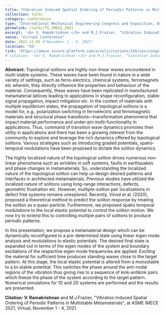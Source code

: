 ```yaml
---
title: "Vibration Induced Spatial Ordering of Periodic Patterns in Multistable Metamaterials"
collection: talks
category: conferences
type: "International Mechanical Engineering Congress and Exposition, ASME"
permalink: /talks/T5_IMECE_2021
excerpt: '<b> V. Ramakrishnan </b> and M.J.Frazier, "Vibration Induced Spatial Ordering of Periodic Patterns in Multistable Metamaterials", at ASME IMECE 2021.'
venue: "Virtual Conference"
date: 2021-11-01 #"November 1 - 4, 2021"
location: "US"
link: 'https://imece.secure-platform.com/a/solicitations/158/sessiongallery/9280/application/77521'
# citation: '<b> V. Ramakrishnan </b> and M.J.Frazier, "Vibration Induced Spatial Ordering of Periodic Patterns in Multistable Metamaterials", at ASME IMECE 2021, Virtual, November 1 - 4, 2021.'
---
```


**Abstract:** Topological solitons are highly non-linear waves encountered in multi-stable systems. These waves have been found in nature in a wide variety of settings, such as ferro-electrics, chemical systems, ferromagnets etc wherein, they directly influence the properties and behaviour of the material. Consequently, these waves have been replicated in manufactured metamaterial lattices leading to applications in shape reconfiguration, stable signal propagation, impact mitigation etc. In the context of materials with multiple equilibrium states, the propagation of topological solitons is a model for, e.g., polarization switching in ferroelectric and ferromagnetic materials and structural phase transitions—transformation phenomena that impact material performance and under-pin multi-functionality in applications. Thus, command of transition wave dynamics promotes their utility in applications and there has been a growing interest from the community to explore and leverage the rich dynamics offered by topological solitons. Various strategies such as introducing graded potentials, spatio-temporal modulations have been proposed to dictate the soliton dynamics.

The highly localized nature of the topological soliton drives numerous non-linear phenomena such as wrinkles in soft systems, faults in earthquakes and phase changes in metamaterials. So, understanding the localized nature of the topological soliton can help us design desired patterns and interfaces in architected metamaterials. Previous studies have utilized the localized nature of solitons using long-range interactions, defects, geometric frustration etc. However, multiple-soliton pair localizations in defect free systems remains unexplored. Recently, Vinod et al. (2020), proposed a theoretical method to predict the soliton response by treating the soliton as a quasi-particle. Furthermore, we proposed spatio temporal modulations to the local elastic potential to control the soliton motion. We now try to extend this to controlling multiple pairs of solitons to produce periodic patterns.

In this presentation, we propose a metamaterial design which can be dynamically reconfigured to a pre-determined state using linear eigen mode analysis and modulations to elastic potentials. The desired final state is expanded out in terms of the eigen modes of the system and boundary excitations of the respective eigen mode frequencies are applied. Exciting the material for sufficient time produces standing waves close to the target pattern. At this stage, the local elastic potential is altered from a monostable to a bi-stable potential. This switches the phase around the anti-nodal regions of the vibration thus giving rise to a sequence of kink-antikink pairs which freeze the phase of the system according to the target pattern. Numerical simulations for 1D and 2D systems are performed and the results are presented.

**Citation: V. Ramakrishnan** and M.J.Frazier, "Vibration Induced Spatial Ordering of Periodic Patterns in Multistable Metamaterials", at ASME IMECE 2021, Virtual, November 1 - 4, 2021.